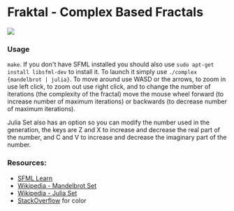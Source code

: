 # Fraktal - Complex Based Fractals

<img src="https://media.giphy.com/media/cPO0gkPEJtEceKmsw6/giphy.gif">

### Usage
`make`. If you don't have SFML installed you should also use `sudo apt-get install libsfml-dev` to install it. To launch it simply use `./complex {mandelbrot | julia}`. To move around use WASD or the arrows, to zoom in use left click, to zoom out use right click, and to change the number of iterations (the complexity of the fractal) move the mouse wheel forward (to increase number of maximum iterations) or backwards (to decrease number of maximum iterations).

Julia Set also has an option so you can modify the number used in the generation, the keys are Z and X to increase and decrease the real part of the number, and C and V to increase and decrease the imaginary part of the number.

### Resources:
* [SFML Learn](https://www.sfml-dev.org/learn.php)
* [Wikipedia - Mandelbrot Set](https://en.wikipedia.org/wiki/Mandelbrot_set)
* [Wikipedia - Julia Set](https://en.wikipedia.org/wiki/Julia_set)
* [StackOverflow](https://stackoverflow.com/questions/16500656/which-color-gradient-is-used-to-color-mandelbrot-in-wikipedia) for color

